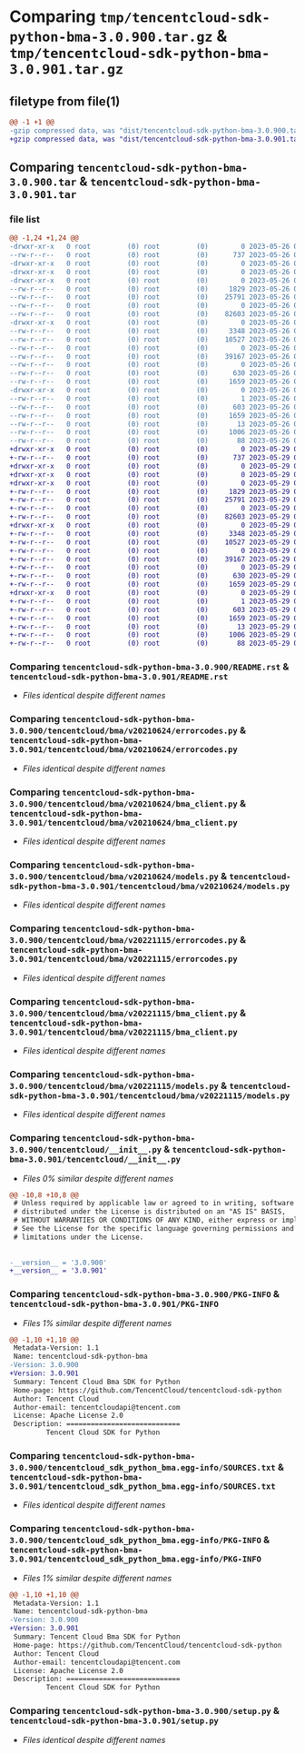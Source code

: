 # Comparing `tmp/tencentcloud-sdk-python-bma-3.0.900.tar.gz` & `tmp/tencentcloud-sdk-python-bma-3.0.901.tar.gz`

## filetype from file(1)

```diff
@@ -1 +1 @@
-gzip compressed data, was "dist/tencentcloud-sdk-python-bma-3.0.900.tar", last modified: Fri May 26 02:11:18 2023, max compression
+gzip compressed data, was "dist/tencentcloud-sdk-python-bma-3.0.901.tar", last modified: Mon May 29 02:19:57 2023, max compression
```

## Comparing `tencentcloud-sdk-python-bma-3.0.900.tar` & `tencentcloud-sdk-python-bma-3.0.901.tar`

### file list

```diff
@@ -1,24 +1,24 @@
-drwxr-xr-x   0 root         (0) root         (0)        0 2023-05-26 02:11:18.000000 tencentcloud-sdk-python-bma-3.0.900/
--rw-r--r--   0 root         (0) root         (0)      737 2023-05-26 02:11:18.000000 tencentcloud-sdk-python-bma-3.0.900/README.rst
-drwxr-xr-x   0 root         (0) root         (0)        0 2023-05-26 02:11:18.000000 tencentcloud-sdk-python-bma-3.0.900/tencentcloud/
-drwxr-xr-x   0 root         (0) root         (0)        0 2023-05-26 02:11:18.000000 tencentcloud-sdk-python-bma-3.0.900/tencentcloud/bma/
-drwxr-xr-x   0 root         (0) root         (0)        0 2023-05-26 02:11:18.000000 tencentcloud-sdk-python-bma-3.0.900/tencentcloud/bma/v20210624/
--rw-r--r--   0 root         (0) root         (0)     1829 2023-05-26 02:11:18.000000 tencentcloud-sdk-python-bma-3.0.900/tencentcloud/bma/v20210624/errorcodes.py
--rw-r--r--   0 root         (0) root         (0)    25791 2023-05-26 02:11:18.000000 tencentcloud-sdk-python-bma-3.0.900/tencentcloud/bma/v20210624/bma_client.py
--rw-r--r--   0 root         (0) root         (0)        0 2023-05-26 02:11:18.000000 tencentcloud-sdk-python-bma-3.0.900/tencentcloud/bma/v20210624/__init__.py
--rw-r--r--   0 root         (0) root         (0)    82603 2023-05-26 02:11:18.000000 tencentcloud-sdk-python-bma-3.0.900/tencentcloud/bma/v20210624/models.py
-drwxr-xr-x   0 root         (0) root         (0)        0 2023-05-26 02:11:18.000000 tencentcloud-sdk-python-bma-3.0.900/tencentcloud/bma/v20221115/
--rw-r--r--   0 root         (0) root         (0)     3348 2023-05-26 02:11:18.000000 tencentcloud-sdk-python-bma-3.0.900/tencentcloud/bma/v20221115/errorcodes.py
--rw-r--r--   0 root         (0) root         (0)    10527 2023-05-26 02:11:18.000000 tencentcloud-sdk-python-bma-3.0.900/tencentcloud/bma/v20221115/bma_client.py
--rw-r--r--   0 root         (0) root         (0)        0 2023-05-26 02:11:18.000000 tencentcloud-sdk-python-bma-3.0.900/tencentcloud/bma/v20221115/__init__.py
--rw-r--r--   0 root         (0) root         (0)    39167 2023-05-26 02:11:18.000000 tencentcloud-sdk-python-bma-3.0.900/tencentcloud/bma/v20221115/models.py
--rw-r--r--   0 root         (0) root         (0)        0 2023-05-26 02:11:18.000000 tencentcloud-sdk-python-bma-3.0.900/tencentcloud/bma/__init__.py
--rw-r--r--   0 root         (0) root         (0)      630 2023-05-26 02:11:18.000000 tencentcloud-sdk-python-bma-3.0.900/tencentcloud/__init__.py
--rw-r--r--   0 root         (0) root         (0)     1659 2023-05-26 02:11:18.000000 tencentcloud-sdk-python-bma-3.0.900/PKG-INFO
-drwxr-xr-x   0 root         (0) root         (0)        0 2023-05-26 02:11:18.000000 tencentcloud-sdk-python-bma-3.0.900/tencentcloud_sdk_python_bma.egg-info/
--rw-r--r--   0 root         (0) root         (0)        1 2023-05-26 02:11:18.000000 tencentcloud-sdk-python-bma-3.0.900/tencentcloud_sdk_python_bma.egg-info/dependency_links.txt
--rw-r--r--   0 root         (0) root         (0)      603 2023-05-26 02:11:18.000000 tencentcloud-sdk-python-bma-3.0.900/tencentcloud_sdk_python_bma.egg-info/SOURCES.txt
--rw-r--r--   0 root         (0) root         (0)     1659 2023-05-26 02:11:18.000000 tencentcloud-sdk-python-bma-3.0.900/tencentcloud_sdk_python_bma.egg-info/PKG-INFO
--rw-r--r--   0 root         (0) root         (0)       13 2023-05-26 02:11:18.000000 tencentcloud-sdk-python-bma-3.0.900/tencentcloud_sdk_python_bma.egg-info/top_level.txt
--rw-r--r--   0 root         (0) root         (0)     1006 2023-05-26 02:11:18.000000 tencentcloud-sdk-python-bma-3.0.900/setup.py
--rw-r--r--   0 root         (0) root         (0)       88 2023-05-26 02:11:18.000000 tencentcloud-sdk-python-bma-3.0.900/setup.cfg
+drwxr-xr-x   0 root         (0) root         (0)        0 2023-05-29 02:19:57.000000 tencentcloud-sdk-python-bma-3.0.901/
+-rw-r--r--   0 root         (0) root         (0)      737 2023-05-29 02:19:57.000000 tencentcloud-sdk-python-bma-3.0.901/README.rst
+drwxr-xr-x   0 root         (0) root         (0)        0 2023-05-29 02:19:57.000000 tencentcloud-sdk-python-bma-3.0.901/tencentcloud/
+drwxr-xr-x   0 root         (0) root         (0)        0 2023-05-29 02:19:57.000000 tencentcloud-sdk-python-bma-3.0.901/tencentcloud/bma/
+drwxr-xr-x   0 root         (0) root         (0)        0 2023-05-29 02:19:57.000000 tencentcloud-sdk-python-bma-3.0.901/tencentcloud/bma/v20210624/
+-rw-r--r--   0 root         (0) root         (0)     1829 2023-05-29 02:19:57.000000 tencentcloud-sdk-python-bma-3.0.901/tencentcloud/bma/v20210624/errorcodes.py
+-rw-r--r--   0 root         (0) root         (0)    25791 2023-05-29 02:19:57.000000 tencentcloud-sdk-python-bma-3.0.901/tencentcloud/bma/v20210624/bma_client.py
+-rw-r--r--   0 root         (0) root         (0)        0 2023-05-29 02:19:57.000000 tencentcloud-sdk-python-bma-3.0.901/tencentcloud/bma/v20210624/__init__.py
+-rw-r--r--   0 root         (0) root         (0)    82603 2023-05-29 02:19:57.000000 tencentcloud-sdk-python-bma-3.0.901/tencentcloud/bma/v20210624/models.py
+drwxr-xr-x   0 root         (0) root         (0)        0 2023-05-29 02:19:57.000000 tencentcloud-sdk-python-bma-3.0.901/tencentcloud/bma/v20221115/
+-rw-r--r--   0 root         (0) root         (0)     3348 2023-05-29 02:19:57.000000 tencentcloud-sdk-python-bma-3.0.901/tencentcloud/bma/v20221115/errorcodes.py
+-rw-r--r--   0 root         (0) root         (0)    10527 2023-05-29 02:19:57.000000 tencentcloud-sdk-python-bma-3.0.901/tencentcloud/bma/v20221115/bma_client.py
+-rw-r--r--   0 root         (0) root         (0)        0 2023-05-29 02:19:57.000000 tencentcloud-sdk-python-bma-3.0.901/tencentcloud/bma/v20221115/__init__.py
+-rw-r--r--   0 root         (0) root         (0)    39167 2023-05-29 02:19:57.000000 tencentcloud-sdk-python-bma-3.0.901/tencentcloud/bma/v20221115/models.py
+-rw-r--r--   0 root         (0) root         (0)        0 2023-05-29 02:19:57.000000 tencentcloud-sdk-python-bma-3.0.901/tencentcloud/bma/__init__.py
+-rw-r--r--   0 root         (0) root         (0)      630 2023-05-29 02:19:57.000000 tencentcloud-sdk-python-bma-3.0.901/tencentcloud/__init__.py
+-rw-r--r--   0 root         (0) root         (0)     1659 2023-05-29 02:19:57.000000 tencentcloud-sdk-python-bma-3.0.901/PKG-INFO
+drwxr-xr-x   0 root         (0) root         (0)        0 2023-05-29 02:19:57.000000 tencentcloud-sdk-python-bma-3.0.901/tencentcloud_sdk_python_bma.egg-info/
+-rw-r--r--   0 root         (0) root         (0)        1 2023-05-29 02:19:57.000000 tencentcloud-sdk-python-bma-3.0.901/tencentcloud_sdk_python_bma.egg-info/dependency_links.txt
+-rw-r--r--   0 root         (0) root         (0)      603 2023-05-29 02:19:57.000000 tencentcloud-sdk-python-bma-3.0.901/tencentcloud_sdk_python_bma.egg-info/SOURCES.txt
+-rw-r--r--   0 root         (0) root         (0)     1659 2023-05-29 02:19:57.000000 tencentcloud-sdk-python-bma-3.0.901/tencentcloud_sdk_python_bma.egg-info/PKG-INFO
+-rw-r--r--   0 root         (0) root         (0)       13 2023-05-29 02:19:57.000000 tencentcloud-sdk-python-bma-3.0.901/tencentcloud_sdk_python_bma.egg-info/top_level.txt
+-rw-r--r--   0 root         (0) root         (0)     1006 2023-05-29 02:19:57.000000 tencentcloud-sdk-python-bma-3.0.901/setup.py
+-rw-r--r--   0 root         (0) root         (0)       88 2023-05-29 02:19:57.000000 tencentcloud-sdk-python-bma-3.0.901/setup.cfg
```

### Comparing `tencentcloud-sdk-python-bma-3.0.900/README.rst` & `tencentcloud-sdk-python-bma-3.0.901/README.rst`

 * *Files identical despite different names*

### Comparing `tencentcloud-sdk-python-bma-3.0.900/tencentcloud/bma/v20210624/errorcodes.py` & `tencentcloud-sdk-python-bma-3.0.901/tencentcloud/bma/v20210624/errorcodes.py`

 * *Files identical despite different names*

### Comparing `tencentcloud-sdk-python-bma-3.0.900/tencentcloud/bma/v20210624/bma_client.py` & `tencentcloud-sdk-python-bma-3.0.901/tencentcloud/bma/v20210624/bma_client.py`

 * *Files identical despite different names*

### Comparing `tencentcloud-sdk-python-bma-3.0.900/tencentcloud/bma/v20210624/models.py` & `tencentcloud-sdk-python-bma-3.0.901/tencentcloud/bma/v20210624/models.py`

 * *Files identical despite different names*

### Comparing `tencentcloud-sdk-python-bma-3.0.900/tencentcloud/bma/v20221115/errorcodes.py` & `tencentcloud-sdk-python-bma-3.0.901/tencentcloud/bma/v20221115/errorcodes.py`

 * *Files identical despite different names*

### Comparing `tencentcloud-sdk-python-bma-3.0.900/tencentcloud/bma/v20221115/bma_client.py` & `tencentcloud-sdk-python-bma-3.0.901/tencentcloud/bma/v20221115/bma_client.py`

 * *Files identical despite different names*

### Comparing `tencentcloud-sdk-python-bma-3.0.900/tencentcloud/bma/v20221115/models.py` & `tencentcloud-sdk-python-bma-3.0.901/tencentcloud/bma/v20221115/models.py`

 * *Files identical despite different names*

### Comparing `tencentcloud-sdk-python-bma-3.0.900/tencentcloud/__init__.py` & `tencentcloud-sdk-python-bma-3.0.901/tencentcloud/__init__.py`

 * *Files 0% similar despite different names*

```diff
@@ -10,8 +10,8 @@
 # Unless required by applicable law or agreed to in writing, software
 # distributed under the License is distributed on an "AS IS" BASIS,
 # WITHOUT WARRANTIES OR CONDITIONS OF ANY KIND, either express or implied.
 # See the License for the specific language governing permissions and
 # limitations under the License.
 
 
-__version__ = '3.0.900'
+__version__ = '3.0.901'
```

### Comparing `tencentcloud-sdk-python-bma-3.0.900/PKG-INFO` & `tencentcloud-sdk-python-bma-3.0.901/PKG-INFO`

 * *Files 1% similar despite different names*

```diff
@@ -1,10 +1,10 @@
 Metadata-Version: 1.1
 Name: tencentcloud-sdk-python-bma
-Version: 3.0.900
+Version: 3.0.901
 Summary: Tencent Cloud Bma SDK for Python
 Home-page: https://github.com/TencentCloud/tencentcloud-sdk-python
 Author: Tencent Cloud
 Author-email: tencentcloudapi@tencent.com
 License: Apache License 2.0
 Description: ============================
         Tencent Cloud SDK for Python
```

### Comparing `tencentcloud-sdk-python-bma-3.0.900/tencentcloud_sdk_python_bma.egg-info/SOURCES.txt` & `tencentcloud-sdk-python-bma-3.0.901/tencentcloud_sdk_python_bma.egg-info/SOURCES.txt`

 * *Files identical despite different names*

### Comparing `tencentcloud-sdk-python-bma-3.0.900/tencentcloud_sdk_python_bma.egg-info/PKG-INFO` & `tencentcloud-sdk-python-bma-3.0.901/tencentcloud_sdk_python_bma.egg-info/PKG-INFO`

 * *Files 1% similar despite different names*

```diff
@@ -1,10 +1,10 @@
 Metadata-Version: 1.1
 Name: tencentcloud-sdk-python-bma
-Version: 3.0.900
+Version: 3.0.901
 Summary: Tencent Cloud Bma SDK for Python
 Home-page: https://github.com/TencentCloud/tencentcloud-sdk-python
 Author: Tencent Cloud
 Author-email: tencentcloudapi@tencent.com
 License: Apache License 2.0
 Description: ============================
         Tencent Cloud SDK for Python
```

### Comparing `tencentcloud-sdk-python-bma-3.0.900/setup.py` & `tencentcloud-sdk-python-bma-3.0.901/setup.py`

 * *Files identical despite different names*

